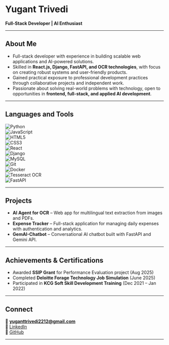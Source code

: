 # Yugant Trivedi  

**Full-Stack Developer | AI Enthusiast**  

---

## About Me  

- Full-stack developer with experience in building scalable web applications and AI-powered solutions.  
- Skilled in **React.js, Django, FastAPI, and OCR technologies**, with focus on creating robust systems and user-friendly products.  
- Gained practical exposure to professional development practices through collaborative projects and independent work.  
- Passionate about solving real-world problems with technology, open to opportunities in **frontend, full-stack, and applied AI development**.  

---

## Languages and Tools  

![Python](https://img.shields.io/badge/-Python-black?style=flat-square&logo=python)  
![JavaScript](https://img.shields.io/badge/-JavaScript-black?style=flat-square&logo=javascript)  
![HTML5](https://img.shields.io/badge/-HTML5-orange?style=flat-square&logo=html5)  
![CSS3](https://img.shields.io/badge/-CSS3-blue?style=flat-square&logo=css3)  
![React](https://img.shields.io/badge/-React-blue?style=flat-square&logo=react)  
![Django](https://img.shields.io/badge/-Django-green?style=flat-square&logo=django)  
![MySQL](https://img.shields.io/badge/-MySQL-blue?style=flat-square&logo=mysql)  
![Git](https://img.shields.io/badge/-Git-black?style=flat-square&logo=git)  
![Docker](https://img.shields.io/badge/-Docker-blue?style=flat-square&logo=docker)  
![Tesseract OCR](https://img.shields.io/badge/-Tesseract-black?style=flat-square)  
![FastAPI](https://img.shields.io/badge/-FastAPI-blue?style=flat-square)  

---

## Projects  

- **AI Agent for OCR** – Web app for multilingual text extraction from images and PDFs.  
- **Expense Tracker** – Full-stack application for managing daily expenses with authentication and analytics.  
- **GemAI-Chatbot** – Conversational AI chatbot built with FastAPI and Gemini API.  

---

## Achievements & Certifications  

- Awarded **SSIP Grant** for Performance Evaluation project (Aug 2025)  
- Completed **Deloitte Forage Technology Job Simulation** (June 2025)  
- Participated in **KCG Soft Skill Development Training** (Dec 2021 – Jan 2022)  

---

## Connect  

📧 **yuganttrivedi2212@gmail.com**  
🔗 [LinkedIn](https://linkedin.com/in/yuganttrivedi)  
🔗 [GitHub](https://github.com/yuganttrivedi)  

---
